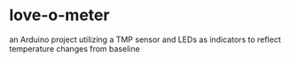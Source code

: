 # love-o-meter
an Arduino project utilizing a TMP sensor and LEDs as indicators to reflect temperature changes from baseline
